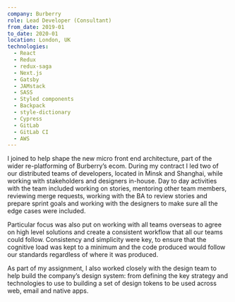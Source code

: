```yaml
---
company: Burberry
role: Lead Developer (Consultant)
from_date: 2019-01
to_date: 2020-01
location: London, UK
technologies:
  - React
  - Redux
  - redux-saga
  - Next.js
  - Gatsby
  - JAMstack
  - SASS
  - Styled components
  - Backpack
  - style-dictionary
  - Cypress
  - GitLab
  - GitLab CI
  - AWS
---
```


I joined to help shape the new micro front end architecture, part of the wider re-platforming of Burberry’s ecom. During my contract I led two of our distributed teams of developers, located in Minsk and Shanghai, while working with stakeholders and designers in-house. Day to day activities with the team included working on stories, mentoring other team members, reviewing merge requests, working with the BA to review stories and prepare sprint goals and working with the designers to make sure all the edge cases were included.

Particular focus was also put on working with all teams overseas to agree on high level solutions and create a consistent workflow that all our teams could follow. Consistency and simplicity were key, to ensure that the cognitive load was kept to a minimum and the code produced would follow our standards regardless of where it was produced.

As part of my assignment, I also worked closely with the design team to help build the company’s design system: from defining the key strategy and technologies to use to building a set of design tokens to be used across web, email and native apps.

